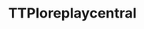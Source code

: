 ---
title: TTPloreplaycentral
crosslinks:
- twitchplayspokemon
- TPPKappa
- pokemon
- gametales
- livven
- StarWars
- gifs
---